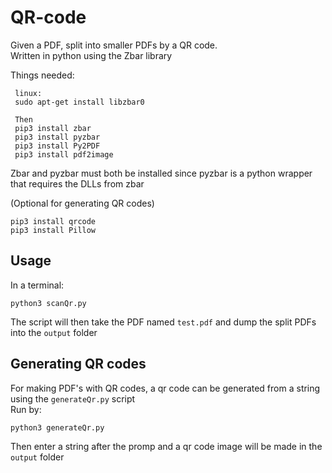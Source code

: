 # QR-code
Given a PDF, split into smaller PDFs by a QR code. <br>
Written in python using the Zbar library

Things needed:
     
     linux:
     sudo apt-get install libzbar0

     Then
     pip3 install zbar
     pip3 install pyzbar
     pip3 install Py2PDF
     pip3 install pdf2image
Zbar and pyzbar must both be installed since pyzbar is a python wrapper that requires the DLLs from zbar

(Optional for generating QR codes)
		
	pip3 install qrcode	
	pip3 install Pillow  	 

## Usage
In a terminal:
	
	python3 scanQr.py

The script will then take the PDF named `test.pdf` and dump the split PDFs into the `output` folder

## Generating QR codes

For making PDF's with QR codes, a qr code can be generated from a string using the `generateQr.py` script<br>
Run by:

	python3 generateQr.py

Then enter a string after the promp and a qr code image will be made in the `output` folder	

